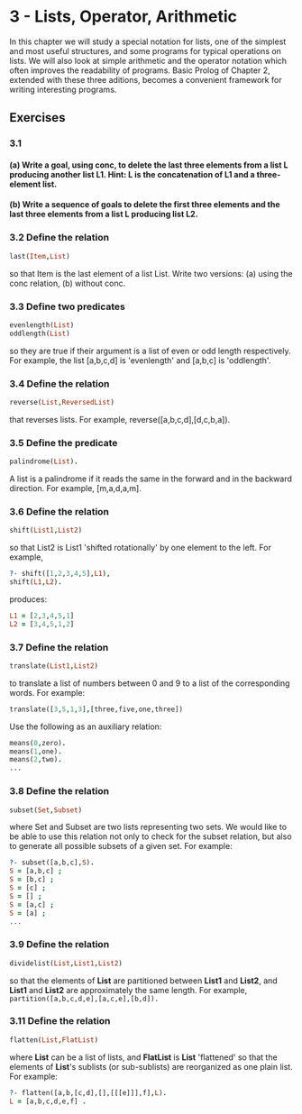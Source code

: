 # 3 - Lists, Operator, Arithmetic

In this chapter we will study a special notation for lists, one of the simplest and most useful structures, and some programs for typical operations on lists. We will also look at simple arithmetic and the operator notation which often improves the readability of programs. Basic Prolog of Chapter 2, extended with these three aditions, becomes a convenient framework for writing interesting programs.

## Exercises 

### 3.1 

#### (a) Write a goal, using conc, to delete the last three elements from a list L producing another list L1. Hint: L is the concatenation of L1 and a three-element list.

#### (b) Write a sequence of goals to delete the first three elements and the last three elements from a list L producing list L2.

### 3.2 Define the relation 

```prolog
last(Item,List)
``` 

so that Item is the last element of a list List. Write two versions: (a) using the conc relation, (b) without conc.

### 3.3 Define two predicates 

```prolog
evenlength(List)
oddlength(List) 
```

so they are true if their argument is a list of even or odd length respectively. For example, the list [a,b,c,d] is 'evenlength' and [a,b,c] is 'oddlength'.

### 3.4 Define the relation 

```prolog
reverse(List,ReversedList) 
```

that reverses lists. For example, reverse([a,b,c,d],[d,c,b,a]).

### 3.5 Define the predicate 

```prolog
palindrome(List). 
```

A list is a palindrome if it reads the same in the forward and in the backward direction. For example, [m,a,d,a,m].

### 3.6 Define the relation

```prolog
shift(List1,List2)
```

so that List2 is List1 'shifted rotationally' by one element to the left. For example,

```prolog
?- shift([1,2,3,4,5],L1),
shift(L1,L2).
```

produces:

```prolog
L1 = [2,3,4,5,1]
L2 = [3,4,5,1,2]
```

### 3.7 Define the relation

```prolog
translate(List1,List2)
```

to translate a list of numbers between 0 and 9 to a list of the corresponding words. For example:

```prolog
translate([3,5,1,3],[three,five,one,three])
```

Use the following as an auxiliary relation:

```prolog
means(0,zero).
means(1,one).
means(2,two).
...
```

### 3.8 Define the relation

```prolog
subset(Set,Subset)
```

where Set and Subset are two lists representing two sets. We would like to be able to use this relation not only to check for the subset relation, but also to generate all possible subsets of a given set. For example:

```prolog
?- subset([a,b,c],S).
S = [a,b,c] ;
S = [b,c] ;
S = [c] ;
S = [] ;
S = [a,c] ;
S = [a] ;
...
```

### 3.9 Define the relation 

```prolog
dividelist(List,List1,List2)
```

so that the elements of **List** are partitioned between **List1** and **List2**, and **List1** and **List2** are approximately the same length. For example, ```partition([a,b,c,d,e],[a,c,e],[b,d]).```

### 3.11 Define the relation 

```prolog
flatten(List,FlatList)
```

where **List** can be a list of lists, and **FlatList** is **List** 'flattened' so that the elements of **List**'s sublists (or sub-sublists) are reorganized as one plain list. For example:

```prolog
?- flatten([a,b,[c,d],[],[[[e]]],f],L).
L = [a,b,c,d,e,f] .
```